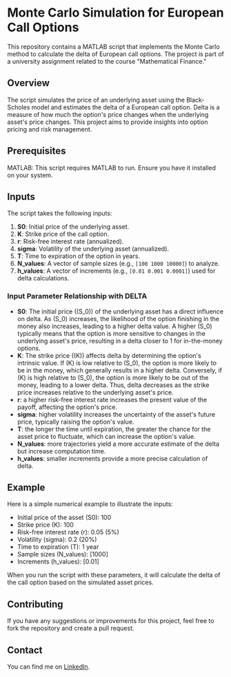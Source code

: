 # Monte Carlo Simulation for European Call Options

This repository contains a MATLAB script that implements the Monte Carlo method to calculate the delta of European call options. The project is part of a university assignment related to the course "Mathematical Finance."

## Overview

The script simulates the price of an underlying asset using the Black-Scholes model and estimates the delta of a European call option. Delta is a measure of how much the option's price changes when the underlying asset's price changes. This project aims to provide insights into option pricing and risk management.

## Prerequisites

MATLAB: This script requires MATLAB to run. Ensure you have it installed on your system.

## Inputs

The script takes the following inputs:

1. **S0**: Initial price of the underlying asset.
2. **K**: Strike price of the call option.
3. **r**: Risk-free interest rate (annualized).
4. **sigma**: Volatility of the underlying asset (annualized).
5. **T**: Time to expiration of the option in years.
6. **N_values**: A vector of sample sizes (e.g., `[100 1000 10000]`) to analyze.
7. **h_values**: A vector of increments (e.g., `[0.01 0.001 0.0001]`) used for delta calculations.

### Input Parameter Relationship with DELTA

- **S0**: The initial price (\(S_0\)) of the underlying asset has a direct influence on delta. As \(S_0\) increases, the likelihood of the option finishing in the money also increases, leading to a higher delta value. A higher \(S_0\) typically means that the option is more sensitive to changes in the underlying asset's price, resulting in a delta closer to 1 for in-the-money options.
- **K**: The strike price (\(K\)) affects delta by determining the option's intrinsic value. If \(K\) is low relative to \(S_0\), the option is more likely to be in the money, which generally results in a higher delta. Conversely, if \(K\) is high relative to \(S_0\), the option is more likely to be out of the money, leading to a lower delta. Thus, delta decreases as the strike price increases relative to the underlying asset's price.
- **r**: a higher risk-free interest rate increases the present value of the payoff, affecting the option's price.
- **sigma**: higher volatility increases the uncertainty of the asset's future price, typically raising the option's value.
- **T**: the longer the time until expiration, the greater the chance for the asset price to fluctuate, which can increase the option's value.
- **N_values**: more trajectories yield a more accurate estimate of the delta but increase computation time.
- **h_values**: smaller increments provide a more precise calculation of delta.


## Example

Here is a simple numerical example to illustrate the inputs:

- Initial price of the asset (S0): 100
- Strike price (K): 100
- Risk-free interest rate (r): 0.05 (5%)
- Volatility (sigma): 0.2 (20%)
- Time to expiration (T): 1 year
- Sample sizes (N_values): [1000]
- Increments (h_values): [0.01]

When you run the script with these parameters, it will calculate the delta of the call option based on the simulated asset prices.

## Contributing

If you have any suggestions or improvements for this project, feel free to fork the repository and create a pull request.

## Contact

You can find me on [LinkedIn](https://www.linkedin.com/in/walter-giannattasio-2a2301233/).
